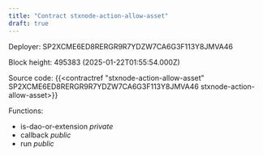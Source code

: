 ```yaml
---
title: "Contract stxnode-action-allow-asset"
draft: true
---
```

Deployer: SP2XCME6ED8RERGR9R7YDZW7CA6G3F113Y8JMVA46


 



Block height: 495383 (2025-01-22T01:55:54.000Z)

Source code: {{<contractref "stxnode-action-allow-asset" SP2XCME6ED8RERGR9R7YDZW7CA6G3F113Y8JMVA46 stxnode-action-allow-asset>}}

Functions:

* is-dao-or-extension _private_
* callback _public_
* run _public_
